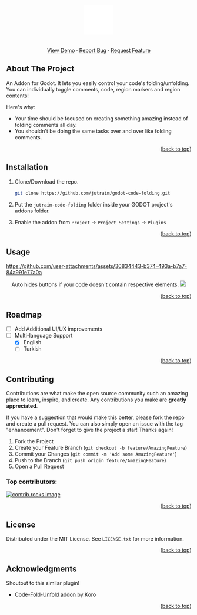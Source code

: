 <a id="readme-top"></a>


<!-- PROJECT LOGO -->
<br />
<div align="center">
  <a href="https://github.com/jutraim/godot-code-folding">
    <img src="https://github.com/jutraim/godot-code-folding/blob/main/addons/jutraim-code-folding/icons/Unfold.svg" alt="Logo" width="80" height="80">
  </a>

  <p align="center">
    <br />
    <a href="https://github.com/jutraim/godot-code-folding">View Demo</a>
    &middot;
    <a href="https://github.com/jutraim/godot-code-folding/issues/new?labels=bug&template=bug-report---.md">Report Bug</a>
    &middot;
    <a href="https://github.com/jutraim/godot-code-folding/issues/new?labels=enhancement&template=feature-request---.md">Request Feature</a>
  </p>
</div>

<!-- ABOUT THE PROJECT -->
## About The Project

An Addon for Godot. It lets you easily control your code's folding/unfolding. You can individually toggle comments, code, region markers and region contents!

Here's why:
* Your time should be focused on creating something amazing instead of folding comments all day.
* You shouldn't be doing the same tasks over and over like folding comments.

<p align="right">(<a href="#readme-top">back to top</a>)</p>

## Installation

1. Clone/Download the repo.
   ```sh
   git clone https://github.com/jutraim/godot-code-folding.git
   ```

2. Put the `jutraim-code-folding` folder inside your GODOT project's addons folder.
   
3. Enable the addon from `Project` -> `Project Settings` -> `Plugins`

<p align="right">(<a href="#readme-top">back to top</a>)</p>

<!-- USAGE EXAMPLES -->
## Usage

https://github.com/user-attachments/assets/30834443-b374-493a-b7a7-84a991e77a0a

<p align="center">
Auto hides buttons if your code doesn't contain respective elements.
  <img src="https://github.com/user-attachments/assets/c522956a-af28-410a-8071-47c411d7875e" />
</p>



<p align="right">(<a href="#readme-top">back to top</a>)</p>

<!-- ROADMAP -->
## Roadmap

- [ ] Add Additional UI/UX improvements
- [ ] Multi-language Support
    - [x] English
    - [ ] Turkish

<p align="right">(<a href="#readme-top">back to top</a>)</p>

<!-- CONTRIBUTING -->
## Contributing

Contributions are what make the open source community such an amazing place to learn, inspire, and create. Any contributions you make are **greatly appreciated**.

If you have a suggestion that would make this better, please fork the repo and create a pull request. You can also simply open an issue with the tag "enhancement".
Don't forget to give the project a star! Thanks again!

1. Fork the Project
2. Create your Feature Branch (`git checkout -b feature/AmazingFeature`)
3. Commit your Changes (`git commit -m 'Add some AmazingFeature'`)
4. Push to the Branch (`git push origin feature/AmazingFeature`)
5. Open a Pull Request

### Top contributors:

<a href="https://github.com/jutraim/godot-code-folding/graphs/contributors">
  <img src="https://contrib.rocks/image?repo=jutraim/godot-code-folding" alt="contrib.rocks image" />
</a>

<p align="right">(<a href="#readme-top">back to top</a>)</p>

<!-- LICENSE -->
## License

Distributed under the MIT License. See `LICENSE.txt` for more information.

<p align="right">(<a href="#readme-top">back to top</a>)</p>


<!-- ACKNOWLEDGMENTS -->
## Acknowledgments

Shoutout to this similar plugin!

* [Code-Fold-Unfold addon by Koro](https://github.com/max-koro/code_fold_unfold)

<p align="right">(<a href="#readme-top">back to top</a>)</p>
